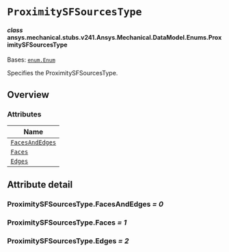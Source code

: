 # `ProximitySFSourcesType`



#### *class* ansys.mechanical.stubs.v241.Ansys.Mechanical.DataModel.Enums.ProximitySFSourcesType

Bases: [`enum.Enum`](https://docs.python.org/3/library/enum.html#enum.Enum)

Specifies the ProximitySFSourcesType.

<!-- !! processed by numpydoc !! -->

<a id="overview"></a>

## Overview

### Attributes

| Name |
| ------------------------------------------------------------------------------------------------------------------------------------------ |
| [`FacesAndEdges`](../../../../../v242/Ansys/Mechanical/DataModel/Enums/ProximitySFSourcesType.md#ProximitySFSourcesType.FacesAndEdges) |
| [`Faces`](../../../../../v242/Ansys/Mechanical/DataModel/Enums/ProximitySFSourcesType.md#ProximitySFSourcesType.Faces) |
| [`Edges`](../../../../../v242/Ansys/Mechanical/DataModel/Enums/ProximitySFSourcesType.md#ProximitySFSourcesType.Edges) |

<a id="attribute-detail"></a>

## Attribute detail

<a id="ProximitySFSourcesType.FacesAndEdges"></a>

### ProximitySFSourcesType.FacesAndEdges *= 0*

<a id="ProximitySFSourcesType.Faces"></a>

### ProximitySFSourcesType.Faces *= 1*

<a id="ProximitySFSourcesType.Edges"></a>

### ProximitySFSourcesType.Edges *= 2*


